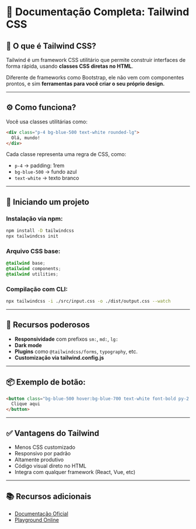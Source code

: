 # 📘 Documentação Completa: Tailwind CSS

## 🧠 O que é Tailwind CSS?

Tailwind é um framework CSS utilitário que permite construir interfaces de forma rápida, usando **classes CSS diretas no HTML**.

Diferente de frameworks como Bootstrap, ele não vem com componentes prontos, e sim **ferramentas para você criar o seu próprio design.**

---

## ⚙️ Como funciona?

Você usa classes utilitárias como:

```html
<div class="p-4 bg-blue-500 text-white rounded-lg">
  Olá, mundo!
</div>
```

Cada classe representa uma regra de CSS, como:

- `p-4` → padding: 1rem
- `bg-blue-500` → fundo azul
- `text-white` → texto branco

---

## 🚀 Iniciando um projeto

### Instalação via npm:

```bash
npm install -D tailwindcss
npx tailwindcss init
```

### Arquivo CSS base:

```css
@tailwind base;
@tailwind components;
@tailwind utilities;
```

### Compilação com CLI:

```bash
npx tailwindcss -i ./src/input.css -o ./dist/output.css --watch
```

---

## 🧩 Recursos poderosos

- **Responsividade** com prefixos `sm:`, `md:`, `lg:`
- **Dark mode**
- **Plugins** como `@tailwindcss/forms`, `typography`, etc.
- **Customização via tailwind.config.js**

---

## 📦 Exemplo de botão:

```html
<button class="bg-blue-500 hover:bg-blue-700 text-white font-bold py-2 px-4 rounded">
  Clique aqui
</button>
```

---

## ✅ Vantagens do Tailwind

- Menos CSS customizado
- Responsivo por padrão
- Altamente produtivo
- Código visual direto no HTML
- Integra com qualquer framework (React, Vue, etc)

---

## 📚 Recursos adicionais

- [Documentação Oficial](https://tailwindcss.com/docs)
- [Playground Online](https://play.tailwindcss.com)